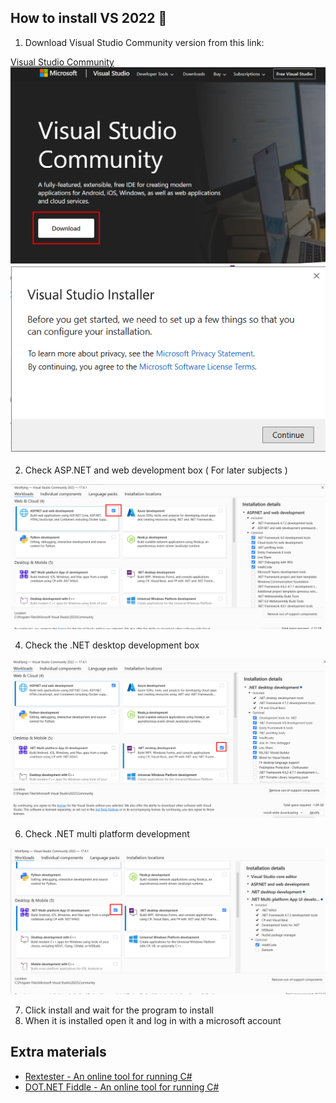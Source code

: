 ## How to install VS 2022 🎈
1. Download Visual Studio Community version from this link:

[Visual Studio Community](https://visualstudio.microsoft.com/vs/community/)
![InstallStep0.1](img/01.png)
![InstallStep0.2](img/02.png)

2. Check ASP.NET and web development box ( For later subjects )

![InstallStep1](img/03.png)

4. Check the .NET desktop development box 

![InstallStep2](img/04.png)

6. Check .NET multi platform development

![InstallStep4](img/05.png)

7. Click install and wait for the program to install
8. When it is installed open it and log in with a microsoft account


## Extra materials
* [Rextester - An online tool for running C#](https://rextester.com/)
* [DOT.NET Fiddle - An online tool for running C#](https://dotnetfiddle.net/)